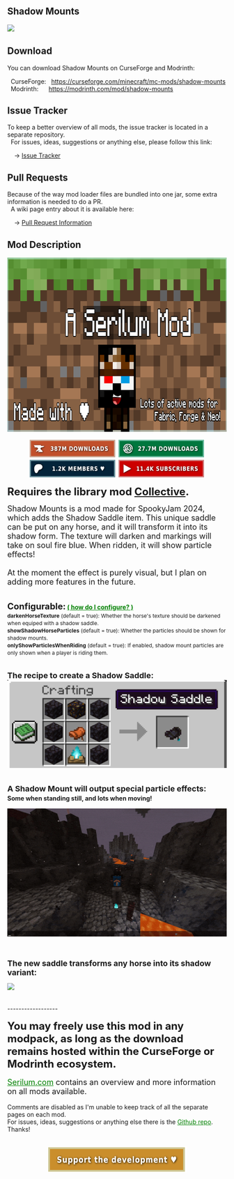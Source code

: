 <h2>Shadow Mounts</h2>
<p><a href="https://github.com/Serilum/Shadow-Mounts"><img src="https://serilum.com/assets/data/logo/shadow-mounts.png"></a></p><h2>Download</h2>
<p>You can download Shadow Mounts on CurseForge and Modrinth:</p><p>&nbsp;&nbsp;CurseForge: &nbsp;&nbsp;<a href="https://curseforge.com/minecraft/mc-mods/shadow-mounts">https://curseforge.com/minecraft/mc-mods/shadow-mounts</a><br>&nbsp;&nbsp;Modrinth: &nbsp;&nbsp;&nbsp;&nbsp;&nbsp;<a href="https://modrinth.com/mod/shadow-mounts">https://modrinth.com/mod/shadow-mounts</a></p>
<h2>Issue Tracker</h2>
<p>To keep a better overview of all mods, the issue tracker is located in a separate repository.<br>&nbsp;&nbsp;For issues, ideas, suggestions or anything else, please follow this link:</p>
<p>&nbsp;&nbsp;&nbsp;&nbsp;-> <a href="https://serilum.com/url/issue-tracker">Issue Tracker</a></p>
<h2>Pull Requests</h2>
<p>Because of the way mod loader files are bundled into one jar, some extra information is needed to do a PR.<br>&nbsp;&nbsp;A wiki page entry about it is available here:</p>
<p>&nbsp;&nbsp;&nbsp;&nbsp;-> <a href="https://serilum.com/url/pull-requests">Pull Request Information</a></p>
<h2>Mod Description</h2>
<p style="text-align: center;"><a href="https://serilum.com/"><img src="https://github.com/Serilum/.cdn/raw/main/description/header/header.png" alt="" width="838" height="400" /></a></p>
<p style="text-align: center;"><a href="https://curseforge.com/members/serilum/projects" target="_blank" rel="noopener noreferrer"><img src="https://raw.githubusercontent.com/Serilum/.data-workflow/main/badges/svg/curseforge.svg" width="200" /></a> <a href="https://modrinth.com/user/Serilum" target="_blank" rel="noopener noreferrer"><img src="https://raw.githubusercontent.com/Serilum/.data-workflow/main/badges/svg/modrinth.svg" width="200" /></a> <a href="https://patreon.com/serilum" target="_blank" rel="noopener noreferrer"><img src="https://raw.githubusercontent.com/Serilum/.data-workflow/main/badges/svg/patreon.svg" width="200" /></a> <a href="https://youtube.com/@serilum" target="_blank" rel="noopener noreferrer"><img src="https://raw.githubusercontent.com/Serilum/.data-workflow/main/badges/svg/youtube.svg" width="200" /></a></p>
<p><strong><span style="font-size: 24px;">Requires the library mod&nbsp;<a style="font-size: 24px;" href="https://curseforge.com/minecraft/mc-mods/collective" target="_blank" rel="noopener noreferrer">Collective</a>.<br /></span></strong></p>
<p><span style="font-size: 18px;">Shadow Mounts is a mod made for SpookyJam 2024, which adds the Shadow Saddle item. This unique saddle can be put on any horse, and it will transform it into its shadow form. The texture will darken and markings will take on soul fire blue. When ridden, it will show particle effects!<br /><br />At the moment the effect is purely visual, but I plan on adding more features in the future.<br /></span><br /><br /><strong><span style="font-size: 20px;">Configurable:</span> <span style="color: #008000; font-size: 14px;"><a style="color: #008000;" title="how" href="https://github.com/Serilum/.information/wiki/how-to-configure-mods" target="_blank" rel="noopener noreferrer">(&nbsp;how do I configure?&nbsp;)</a></span><br /></strong><span style="font-size: 12px;"><strong>darkenHorseTexture</strong>&nbsp;(default = true): Whether the horse's texture should be darkened when equiped with a shadow saddle.</span><br /><span style="font-size: 12px;"><strong>showShadowHorseParticles</strong>&nbsp;(default = true): Whether the particles should be shown for shadow mounts.</span><br /><span style="font-size: 12px;"><strong>onlyShowParticlesWhenRiding</strong>&nbsp;(default = true): If enabled, shadow mount particles are only shown when a player is riding them.</span><br /><br /><br /><span style="font-size: 18px;"><strong>The recipe to create a Shadow Saddle:</strong></span><br /><img src="https://github.com/Serilum/.cdn/raw/main/projects/shadow-mounts/a.png" /><br /><br /><br /><span style="font-size: 18px;"><strong>A Shadow Mount will output special particle effects:<br /><span style="font-size: 14px;">Some when standing still, and lots when moving!</span></strong></span></p>
<div class="spoiler">
<p><img src="https://github.com/Serilum/.cdn/raw/main/projects/shadow-mounts/b.gif" /></p>
</div>
<p>&nbsp;<br /><br /><span style="font-size: 18px;"><strong>The new saddle transforms any horse into its shadow variant:</strong></span></p>
<div class="spoiler">
<p><img src="https://github.com/Serilum/.cdn/raw/main/projects/shadow-mounts/c.gif" /></p>
</div>
<p>&nbsp;<br />------------------<br /><br /><span style="font-size: 24px;"><strong>You may freely use this mod in any modpack, as long as the download remains hosted within the CurseForge or Modrinth ecosystem.</strong></span><br /><br /><span style="font-size: 18px;"><a style="font-size: 18px; color: #008000;" href="https://serilum.com/" target="_blank" rel="noopener noreferrer">Serilum.com</a> contains an overview and more information on all mods available.</span><br /><br /><span style="font-size: 14px;">Comments are disabled as I'm unable to keep track of all the separate pages on each mod.</span><span style="font-size: 14px;"><br />For issues, ideas, suggestions or anything else there is the&nbsp;<a style="font-size: 14px; color: #008000;" href="https://github.com/Serilum/.issue-tracker" target="_blank" rel="noopener noreferrer">Github repo</a>. Thanks!</span><span style="font-size: 6px;"><br /><br /></span></p>
<p style="text-align: center;"><a href="https://serilum.com/donate" target="_blank" rel="noopener noreferrer"><img src="https://github.com/Serilum/.cdn/raw/main/description/projects/support.svg" alt="" width="320" /></a></p>